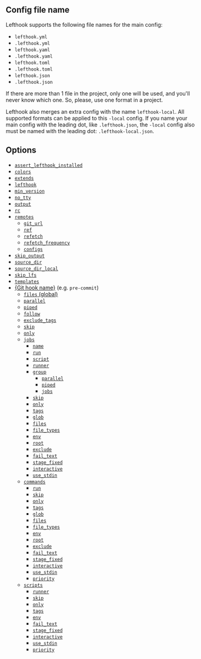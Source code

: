 ## Config file name

Lefthook supports the following file names for the main config:

- `lefthook.yml`
- `.lefthook.yml`
- `lefthook.yaml`
- `.lefthook.yaml`
- `lefthook.toml`
- `.lefthook.toml`
- `lefthook.json`
- `.lefthook.json`

If there are more than 1 file in the project, only one will be used, and you'll never know which one. So, please, use one format in a project.

Lefthook also merges an extra config with the name `lefthook-local`. All supported formats can be applied to this `-local` config. If you name your main config with the leading dot, like `.lefthook.json`, the `-local` config also must be named with the leading dot: `.lefthook-local.json`.

## Options

- [`assert_lefthook_installed`](./assert_lefthook_installed.md)
- [`colors`](./colors.md)
- [`extends`](./extends.md)
- [`lefthook`](./lefthook.md)
- [`min_version`](./min_version.md)
- [`no_tty`](./no_tty.md)
- [`output`](./output.md)
- [`rc`](./rc.md)
- [`remotes`](./remotes.md)
  - [`git_url`](./git_url.md)
  - [`ref`](./ref.md)
  - [`refetch`](./refetch.md)
  - [`refetch_frequency`](./refetch_frequency.md)
  - [`configs`](./configs.md)
- [`skip_output`](./skip_output.md)
- [`source_dir`](./source_dir.md)
- [`source_dir_local`](./source_dir_local.md)
- [`skip_lfs`](./skip_lfs.md)
- [`templates`](./templates.md)
- [{Git hook name}](./Hook.md) (e.g. `pre-commit`)
  - [`files` (global)](./files-global.md)
  - [`parallel`](./parallel.md)
  - [`piped`](./piped.md)
  - [`follow`](./follow.md)
  - [`exclude_tags`](./exclude_tags.md)
  - [`skip`](./skip.md)
  - [`only`](./only.md)
  - [`jobs`](./jobs.md)
    - [`name`](./name.md)
    - [`run`](./run.md)
    - [`script`](./script.md)
    - [`runner`](./runner.md)
    - [`group`](./group.md)
      - [`parallel`](./parallel.md)
      - [`piped`](./piped.md)
      - [`jobs`](./jobs.md)
    - [`skip`](./skip.md)
    - [`only`](./only.md)
    - [`tags`](./tags.md)
    - [`glob`](./glob.md)
    - [`files`](./files.md)
    - [`file_types`](./file_types.md)
    - [`env`](./env.md)
    - [`root`](./root.md)
    - [`exclude`](./exclude.md)
    - [`fail_text`](./fail_text.md)
    - [`stage_fixed`](./stage_fixed.md)
    - [`interactive`](./interactive.md)
    - [`use_stdin`](./use_stdin.md)
  - [`commands`](./Commands.md)
    - [`run`](./run.md)
    - [`skip`](./skip.md)
    - [`only`](./only.md)
    - [`tags`](./tags.md)
    - [`glob`](./glob.md)
    - [`files`](./files.md)
    - [`file_types`](./file_types.md)
    - [`env`](./env.md)
    - [`root`](./root.md)
    - [`exclude`](./exclude.md)
    - [`fail_text`](./fail_text.md)
    - [`stage_fixed`](./stage_fixed.md)
    - [`interactive`](./interactive.md)
    - [`use_stdin`](./use_stdin.md)
    - [`priority`](./priority.md)
  - [`scripts`](./Scripts.md)
    - [`runner`](./runner.md)
    - [`skip`](./skip.md)
    - [`only`](./only.md)
    - [`tags`](./tags.md)
    - [`env`](./env.md)
    - [`fail_text`](./fail_text.md)
    - [`stage_fixed`](./stage_fixed.md)
    - [`interactive`](./interactive.md)
    - [`use_stdin`](./use_stdin.md)
    - [`priority`](./priority.md)

